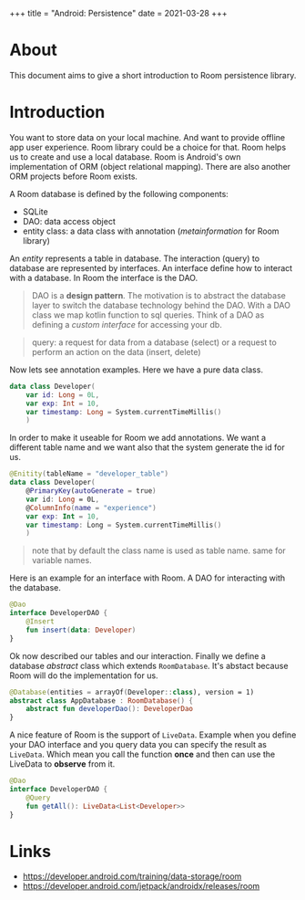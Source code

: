 +++
title = "Android: Persistence"
date = 2021-03-28
+++

# About
This document aims to give a short introduction to Room persistence library.

# Introduction
You want to store data on your local machine. And want to provide offline app user experience. Room library could be a choice for that.
Room helps us to create and use a local database. Room is Android's own implementation of ORM (object relational mapping).
There are also another ORM projects before Room exists.

A Room database is defined by the following components:
* SQLite
* DAO: data access object
* entity class: a data class with annotation (_metainformation_ for Room library)

An _entity_ represents a table in database. The interaction (query) to database are represented by interfaces.
An interface define how to interact with a database. In Room the interface is the DAO.

> DAO is a __design pattern__. The motivation is to abstract the database layer to switch the database technology behind the DAO. With a DAO class we map kotlin function to sql queries. Think of a DAO as defining a _custom interface_ for accessing your db.

> query: a request for data from a database (select) or a request to perform an action on the data (insert, delete)

Now lets see annotation examples. Here we have a pure data class.

```kotlin
data class Developer(
	var id: Long = 0L,
	var exp: Int = 10,
	var timestamp: Long = System.currentTimeMillis()
	)
```

In order to make it useable for Room we add annotations. We want a different table name and we want also that the system generate the id for us. 

```kotlin
@Enitity(tableName = "developer_table")
data class Developer(
	@PrimaryKey(autoGenerate = true)
	var id: Long = 0L,
	@ColumnInfo(name = "experience")
	var exp: Int = 10,
	var timestamp: Ĺong = System.currentTimeMillis()
	)
```
> note that by default the class name is used as table name. same for variable names.

Here is an example for an interface with Room. A DAO for interacting with the database.
```kotlin
@Dao
interface DeveloperDAO {
    @Insert
    fun insert(data: Developer)
}
```

Ok now described our tables and our interaction. Finally we define a database _abstract_ class which extends `RoomDatabase`. It's abstact because Room will do the implementation for us. 
```kotlin
@Database(entities = arrayOf(Developer::class), version = 1)
abstract class AppDatabase : RoomDatabase() {
    abstract fun developerDao(): DeveloperDao
}
```

A nice feature of Room is the support of `LiveData`. 
Example when you define your DAO interface and you query data you can specify the result as `LiveData`. Which mean you call the function __once__ and then can use the LiveData to __observe__ from it.

```kotlin
@Dao
interface DeveloperDAO {
    @Query
    fun getAll(): LiveData<List<Developer>>
}
```

# Links
* https://developer.android.com/training/data-storage/room
* https://developer.android.com/jetpack/androidx/releases/room
